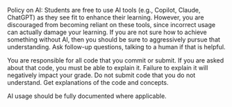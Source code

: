 Policy on AI: Students are free to use AI tools (e.g., Copilot, Claude, ChatGPT) as they see fit to enhance their learning. However, you are discouraged from becoming reliant on these tools, since incorrect usage can actually damage your learning. If you are not sure how to achieve something without AI, then you should be sure to aggressively pursue that understanding. Ask follow-up questions, talking to a human if that is helpful.

You are responsible for all code that you commit or submit. If you are asked about that code, you must be able to explain it. Failure to explain it will negatively impact your grade. Do not submit code that you do not understand. Get explanations of the code and concepts.

AI usage should be fully documented where applicable.
